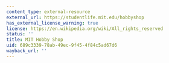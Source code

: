 ```yaml
---
content_type: external-resource
external_url: https://studentlife.mit.edu/hobbyshop
has_external_license_warning: true
license: https://en.wikipedia.org/wiki/All_rights_reserved
status: ''
title: MIT Hobby Shop
uid: 689c3339-78ab-49ec-9f45-4f84c5ad67d6
wayback_url: ''
---
```

